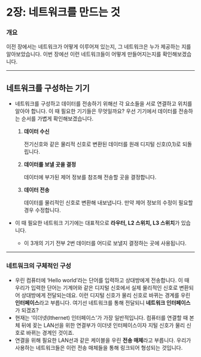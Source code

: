 # 2장: 네트워크를 만드는 것

### 개요

이전 장에서는 네트워크가 어떻게 이루어져 있는지, 그 네트워크은 누가 제공하는 지를 알아보았습니다. 이번 장에선 이런 네트워크들이 어떻게 만들어지는지를 확인해보겠습니다.

---

## 네트워크를 구성하는 기기

- 네트워크를 구성하고 데이터를 전송하기 위해선 각 요소들을 서로 연결하고 위치를 알아야 합니다. 이 때 필요한 기기들은 무엇일까요? 우선 기기에서 데이터를 전송하는 순서를 가볍게 확인해보겠습니다.
    1. **데이터 수신**
        
        전기신호와 같은 물리적 신호로 변환된 데이터를 원래 디지털 신호(0,1)로 되돌립니다.
        
    2. **데이터를 보낼 곳을 결정**
        
        데이터에 부가된 제어 정보를 참조해 전송할 곳을 결정합니다.
        
    3. **데이터 전송**
        
        데이터를 물리적인 신호로 변환해 내보냅니다. 만약 제어 정보의 수정이 필요할 경우 수정합니다.
        
- 이 때 필요한 네트워크 기기에는 대표적으로 **라우터, L2 스위치, L3 스위치**가 있습니다.
    - 이 3개의 기기 전부 2번 데이터를 어디로 보낼지 결정하는 곳에 사용됩니다.

---

### 네트워크의 구체적인 구성

- 우린 컴퓨터에 ‘Hello world’라는 단어를 입력하고 상대방에게 전송합니다. 이 때 우리가 입력한 단어는 기계어와 같은 디지털 신호에서 실제 물리적인 신호로 변환되어 상대방에게 전달되는데요. 이런 디지털 신호가 물리 신호로 바뀌는 경계를 우린 **인터페이스**라고 부릅니다. 여기선 네트워크를 통해 전달되니 **네트워크 인터페이스**가 되겠죠?
- 현재는 ‘이더넷(Ithernet) 인터페이스'가 가장 일반적입니다. 컴퓨터를 연결할 때 본체 뒤에 꽂는 LAN선을 위한 연결부가 이더넷 인터페이스이자 지털 신호가 물리 신호로 바뀌는 경계인 것이죠.
- 연결을 위해 필요한 LAN선과 같은 케이블을 우린 **전송 매체**라고 부릅니다. 우리가 사용하는 네트워크들은 이런 전송 매체들을 통해 링크되어 형성되는 것입니다.